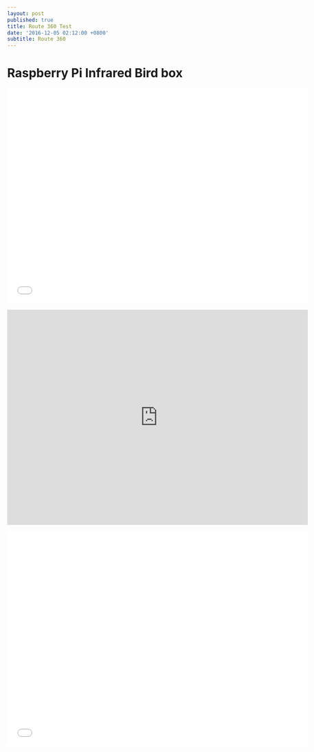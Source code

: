 ```yaml
---
layout: post
published: true
title: Route 360 Test
date: '2016-12-05 02:12:00 +0800'
subtitle: Route 360
---
```

**Raspberry Pi Infrared Bird box**
========================


<p> 
<iframe frameborder="0" width="700" height="500" 
        sandbox="allow-same-origin allow-scripts"
        scrolling="no" seamless="seamless"
        src="/files/2016-07-17-IMD_MAP.html">
</iframe>
</p>

<p> 
<iframe frameborder="0" width="700" height="500" 
        sandbox="allow-same-origin allow-scripts"
        scrolling="no" seamless="seamless"
        src="https://github.com/DGalexander/Route360_Peak-Visitor-Centre/blob/master/PVC.js">
</iframe>
</p>

<p> 
<iframe frameborder="0" width="700" height="500" 
        sandbox="allow-same-origin allow-scripts"
        scrolling="no" seamless="seamless"
        src="_includes/Maps/PVC.js">
</iframe>
</p>

<script src="https://github.com/DGalexander/Route360_Peak-Visitor-Centre/blob/master/PVC.js" type="text/javascript"></script><link rel="https://github.com/DGalexander/Route360_Peak-Visitor-Centre/blob/master/PVC.css"></link>

<div id="basic_dag"></div>

<!-- jsHeader -->
<script type="text/javascript">

var latlon = [53.343557, -1.778];
var map = L.map('map').setView(latlon, 13);

/* to change the location of the map change the lat and long, here 40.717192,-74.012042.
To change the default zoom level change 17 to another number. 0 is entire world twice over and 18 is the closest you can get
*/

// add an OpenStreetMap tile layer
L.tileLayer('https://a.tiles.mapbox.com/v3/mi.0ad4304c/{z}/{x}/{y}.png', {
  attribution: "<a href='https://www.mapbox.com/about/maps/' target='_blank'>© Mapbox © OpenStreetMap</a> | ÖPNV Daten © <a href='https://www.vbb.de/de/index.html' target='_blank'>VBB</a> | developed by <a href='https://www.route360.net/de/' target='_blank'>Route360°</a>"
}).addTo(map);

// set the service API-key
r360.config.serviceKey = 'OZIWK8M2YYLAMA2VNPAU';
r360.config.serviceUrl = 'https://service.route360.net/britishisles/';

// create a marker and add it to the map
var blueMarker = L.icon({
  iconUrl: 'https://developers.route360.net/download/basic-example/images/marker-icon.png',
  iconSize: [25, 41], // size of the icon
  iconAnchor: [12, 41], // point of the icon which will correspond to marker's location
});

var marker = L.marker((latlon), {
  icon: blueMarker
}).addTo(map);

// create the layer to add the polygons
var polygonLayer = r360.leafletPolygonLayer();
// add it to the map
map.addLayer(polygonLayer);

// define time steps and colors here. Always use time values of the same distance and not too much time. 
// the maximum travel time size is 2 hours, 7200s respectivly, higher values will be blocked be the server
// travel times are defined in seconds the initial values in minutes... Also the label may be altered here
var travelTimeControl = r360.travelTimeControl({
  travelTimes: [{
    time: 300,
    color: "#006837"
  }, {
    time: 600,
    color: "#39B54A"
  }, {
    time: 900,
    color: "#8CC63F"
  }, {
    time: 1200,
    color: "#F7931E"
  }, {
    time: 1500,
    color: "#F15A24"
  }, {
    time: 1800,
    color: "#C1272D"
  }],
  unit: 'min', // just a display value
  position: 'topright', // this is the position in the map
  label: r360.config.i18n.getSpan('travelTime'), // the label, customize for i18n
  initValue: 30 // the inital value has to match a time from travelTimes, e.g.: 40m == 2400s
});

//  bind the action to the travel time control
travelTimeControl.onSlideStop(function() {
  showPolygons();
});

// add a radio element with all the different transport types
var buttonOptions = {
  buttons: [
    // each button has a label which is displayed, a key, a tooltip for mouseover events 
    // and a boolean which indicates if the button is selected by default
    // labels may contain html
    {
      label: '<i class="fa fa-bicycle"></i> Cycling',
      key: 'bike',
      tooltip: 'Cycling speed is on average 15km/h',
      checked: false
    },

    {
      label: '<i class="fa fa-male"></i>  Walking',
      key: 'walk',
      tooltip: 'Walking speed is on average 5km/h',
      checked: true
    },

    {
      label: '<i class="fa fa-car"></i> Car',
      key: 'car',
      tooltip: 'Car speed is limited by speed limit',
      checked: false
    }
  ]
};

// create a new readio button control with the given options
var travelTypeButtons = r360.radioButtonControl(buttonOptions);

// add the newly created control to the map
map.addControl(travelTypeButtons);

 // bind the action to the change event of the radio travel mode element
    travelTypeButtons.onChange(function(value){ showPolygons(); });

// add the newly created control to the map
map.addControl(travelTimeControl);


// call the helper function to display polygons with initial value
showPolygons();

// select language
r360.config.i18n.switchLanguage();

// helper function to encapsulate the show polygon action
function showPolygons() {

  // you need to define some options for the polygon service
  // for more travel options check out the other tutorials
  var travelOptions = r360.travelOptions();
  // we only have one source which is the marker we just added
  travelOptions.addSource(marker);
  // we want to have polygons for whatever the user selects 
  travelOptions.setTravelTimes(travelTimeControl.getValues());
  // get the selected travel type from the control
  travelOptions.setTravelType(travelTypeButtons.getValue());
  
  

  // call the service
  r360.PolygonService.getTravelTimePolygons(travelOptions, function(polygons) {

    // in case there are already polygons on the map/layer clear them
    // and fit the map to the polygon bounds ('true' parameter)
    polygonLayer.clearAndAddLayers(polygons, true);
  });
};

// jsFooter
</script>
